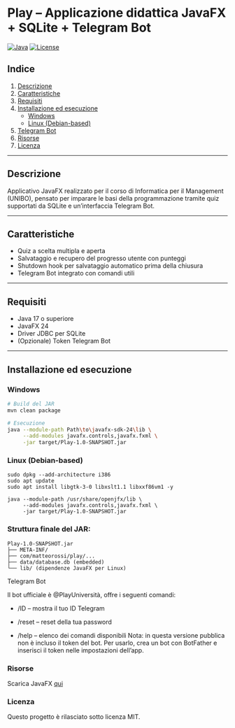 # Play – Applicazione didattica JavaFX + SQLite + Telegram Bot

[![Java](https://img.shields.io/badge/Java-17-blue.svg)](https://www.oracle.com/java/) [![License](https://img.shields.io/badge/license-MIT-green.svg)](./LICENSE)

## Indice
1. [Descrizione](#descrizione)  
2. [Caratteristiche](#caratteristiche)  
3. [Requisiti](#requisiti)  
4. [Installazione ed esecuzione](#installazione-ed-esecuzione)  
   - [Windows](#windows)  
   - [Linux (Debian-based)](#linux-debian-based)  
5. [Telegram Bot](#telegram-bot)  
6. [Risorse](#risorse)  
7. [Licenza](#licenza)  

---

## Descrizione
Applicativo JavaFX realizzato per il corso di Informatica per il Management (UNIBO), pensato per imparare le basi della programmazione tramite quiz supportati da SQLite e un’interfaccia Telegram Bot.

---

## Caratteristiche
- Quiz a scelta multipla e aperta  
- Salvataggio e recupero del progresso utente con punteggi  
- Shutdown hook per salvataggio automatico prima della chiusura  
- Telegram Bot integrato con comandi utili  

---

## Requisiti
- Java 17 o superiore  
- JavaFX 24  
- Driver JDBC per SQLite  
- (Opzionale) Token Telegram Bot  

---

## Installazione ed esecuzione

### Windows
```bash
# Build del JAR
mvn clean package

# Esecuzione
java --module-path Path\to\javafx-sdk-24\lib \
     --add-modules javafx.controls,javafx.fxml \
     -jar target/Play-1.0-SNAPSHOT.jar
```
### Linux (Debian-based)
```
sudo dpkg --add-architecture i386
sudo apt update
sudo apt install libgtk-3-0 libxslt1.1 libxxf86vm1 -y

java --module-path /usr/share/openjfx/lib \
     --add-modules javafx.controls,javafx.fxml \
     -jar target/Play-1.0-SNAPSHOT.jar
```

### Struttura finale del JAR:
```
Play-1.0-SNAPSHOT.jar
├── META-INF/
├── com/matteorossi/play/...
├── data/database.db (embedded)
└── lib/ (dipendenze JavaFX per Linux)
```
Telegram Bot

Il bot ufficiale è @PlayUniversità, offre i seguenti comandi:

 - /ID – mostra il tuo ID Telegram

 - /reset – reset della tua password

 - /help – elenco dei comandi disponibili
Nota: in questa versione pubblica non è incluso il token del bot.
Per usarlo, crea un bot con BotFather e inserisci il token nelle impostazioni dell’app.

### Risorse
Scarica JavaFX [qui](https://openjfx.io/)

### Licenza

Questo progetto è rilasciato sotto licenza MIT.
